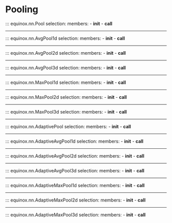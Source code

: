 # Pooling

::: equinox.nn.Pool
    selection:
        members:
            - __init__
            - __call__

---

::: equinox.nn.AvgPool1d
    selection:
        members:
            - __init__
            - __call__

---

::: equinox.nn.AvgPool2d
    selection:
        members:
            - __init__
            - __call__

---

::: equinox.nn.AvgPool3d
    selection:
        members:
            - __init__
            - __call__

---

::: equinox.nn.MaxPool1d
    selection:
        members:
            - __init__
            - __call__

---

::: equinox.nn.MaxPool2d
    selection:
        members:
            - __init__
            - __call__

---

::: equinox.nn.MaxPool3d
    selection:
        members:
            - __init__
            - __call__

---


::: equinox.nn.AdaptivePool
    selection:
        members:
            - __init__
            - __call__


---

::: equinox.nn.AdaptiveAvgPool1d
    selection:
        members:
            - __init__
            - __call__


---

::: equinox.nn.AdaptiveAvgPool2d
    selection:
        members:
            - __init__
            - __call__

---

::: equinox.nn.AdaptiveAvgPool3d
    selection:
        members:
            - __init__
            - __call__


---

::: equinox.nn.AdaptiveMaxPool1d
    selection:
        members:
            - __init__
            - __call__


---

::: equinox.nn.AdaptiveMaxPool2d
    selection:
        members:
            - __init__
            - __call__

---

::: equinox.nn.AdaptiveMaxPool3d
    selection:
        members:
            - __init__
            - __call__
